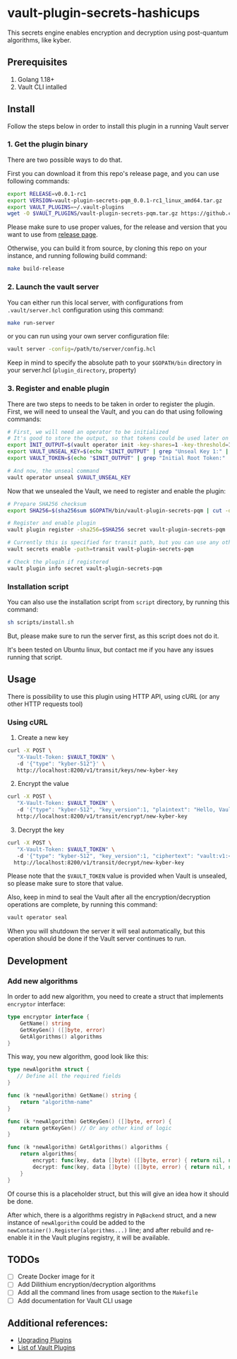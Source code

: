 # vault-plugin-secrets-hashicups

This secrets engine enables encryption and decryption using post-quantum algorithms, like kyber.


## Prerequisites

1. Golang 1.18+
2. Vault CLI intalled

## Install

Follow the steps below in order to install this plugin in a running Vault server

### 1. Get the plugin binary

There are two possible ways to do that. 

First you can download it from this repo's release page, and you can use following commands:

```sh
export RELEASE=v0.0.1-rc1
export VERSION=vault-plugin-secrets-pqm_0.0.1-rc1_linux_amd64.tar.gz
export VAULT_PLUGINS=~/.vault-plugins
wget -O $VAULT_PLUGINS/vault-plugin-secrets-pqm.tar.gz https://github.com/CristianCurteanu/vault-plugin-secrets-pqm/releases/download/$RELEASE/$VERSION && tar -xzf $VAULT_PLUGINS/vault-plugin-secrets-pqm.tar.gz -C $VAULT_PLUGINS && rm -f $VAULT_PLUGINS/vault-plugin-secrets-pqm.tar.gz
```

Please make sure to use proper values, for the release and version that you want to use from [release page](https://github.com/CristianCurteanu/vault-plugin-secrets-pqm/releases).

Otherwise, you can build it from source, by cloning this repo on your instance, and running following build command:

```sh
make build-release
```

### 2. Launch the vault server

You can either run this local server, with configurations from `.vault/server.hcl` configuration using this command:

```sh
make run-server
```

or you can run using your own server configuration file:

```sh
vault server -config=/path/to/server/config.hcl
```

Keep in mind to specify the absolute path to your `$GOPATH/bin` directory in your server.hcl (`plugin_directory`, property)

### 3. Register and enable plugin

There are two steps to needs to be taken in order to register the plugin. First, we will need to unseal the Vault, and you can do that using following commands:

```sh
# First, we will need an operator to be initialized
# It's good to store the output, so that tokens could be used later on
export INIT_OUTPUT=$(vault operator init -key-shares=1 -key-threshold=1)
export VAULT_UNSEAL_KEY=$(echo "$INIT_OUTPUT" | grep "Unseal Key 1:" | awk '{print $NF}')
export VAULT_TOKEN=$(echo "$INIT_OUTPUT" | grep "Initial Root Token:" | awk '{print $NF}')

# And now, the unseal command
vault operator unseal $VAULT_UNSEAL_KEY
```

Now that we unsealed the Vault, we need to register and enable the plugin:

```sh
# Prepare SHA256 checksum
export SHA256=$(sha256sum $GOPATH/bin/vault-plugin-secrets-pqm | cut -d' ' -f1)

# Register and enable plugin
vault plugin register -sha256=$SHA256 secret vault-plugin-secrets-pqm

# Currently this is specified for transit path, but you can use any other path as well
vault secrets enable -path=transit vault-plugin-secrets-pqm

# Check the plugin if registered
vault plugin info secret vault-plugin-secrets-pqm
```

### Installation script

You can also use the installation script from `script` directory, by running this command:

```sh
sh scripts/install.sh
```

But, please make sure to run the server first, as this script does not do it.

It's been tested on Ubuntu linux, but contact me if you have any issues running that script.

## Usage

There is possibility to use this plugin using HTTP API, using cURL (or any other HTTP requests tool)

### Using cURL

1. Create a new key

```sh
curl -X POST \  
   "X-Vault-Token: $VAULT_TOKEN" \  
   -d '{"type": "kyber-512"}' \ 
   http://localhost:8200/v1/transit/keys/new-kyber-key
```

2. Encrypt the value

```sh
curl -X POST \ 
   "X-Vault-Token: $VAULT_TOKEN" \  
   -d '{"type": "kyber-512", "key_version":1, "plaintext": "Hello, Vault!"}' \  
   http://localhost:8200/v1/transit/encrypt/new-kyber-key
```

3. Decrypt the key

```sh
curl -X POST \  
   "X-Vault-Token: $VAULT_TOKEN" \ 
   -d '{"type": "kyber-512", "key_version":1, "ciphertext": "vault:v1:<encrypted-value>"}' \ 
  http://localhost:8200/v1/transit/decrypt/new-kyber-key
```

Please note that the `$VAULT_TOKEN` value is provided when Vault is unsealed, so please make sure to store that value.

Also, keep in mind to seal the Vault after all the encryption/decryption operations are complete, by running this command:

```sh
vault operator seal
```

When you will shutdown the server it will seal automatically, but this operation should be done if the Vault server continues to run.

## Development

### Add new algorithms

In order to add new algorithm, you need to create a struct that implements `encryptor` interface:

```go
type encryptor interface {
	GetName() string
	GetKeyGen() ([]byte, error)
	GetAlgorithms() algorithms
}
```

This way, you new algorithm, good look like this:

```go
type newAlgorithm struct {
   // Define all the required fields
}

func (k *newAlgorithm) GetName() string {
	return "algorithm-name"
}

func (k *newAlgorithm) GetKeyGen() ([]byte, error) {
	return getKeyGen() // Or any other kind of logic
}

func (k *newAlgorithm) GetAlgorithms() algorithms {
	return algorithms{
		encrypt: func(key, data []byte) ([]byte, error) { return nil, nil },
		decrypt: func(key, data []byte) ([]byte, error) { return nil, nil },
	}
}
```

Of course this is a placeholder struct, but this will give an idea how it should be done.

After which, there is a algorithms registry in `PqBackend` struct, and a new instance of `newAlgorithm` could be added to the `newContainer().Register(algorithms...)` line; and after rebuild and re-enable it in the Vault plugins registry, it will be available.

## TODOs

- [ ] Create Docker image for it
- [ ] Add Dilithium encryption/decryption algorithms
- [ ] Add all the command lines from usage section to the `Makefile`
- [ ] Add documentation for Vault CLI usage

## Additional references:

- [Upgrading Plugins](https://www.vaultproject.io/docs/upgrading/plugins)
- [List of Vault Plugins](https://www.vaultproject.io/docs/plugin-portal)

